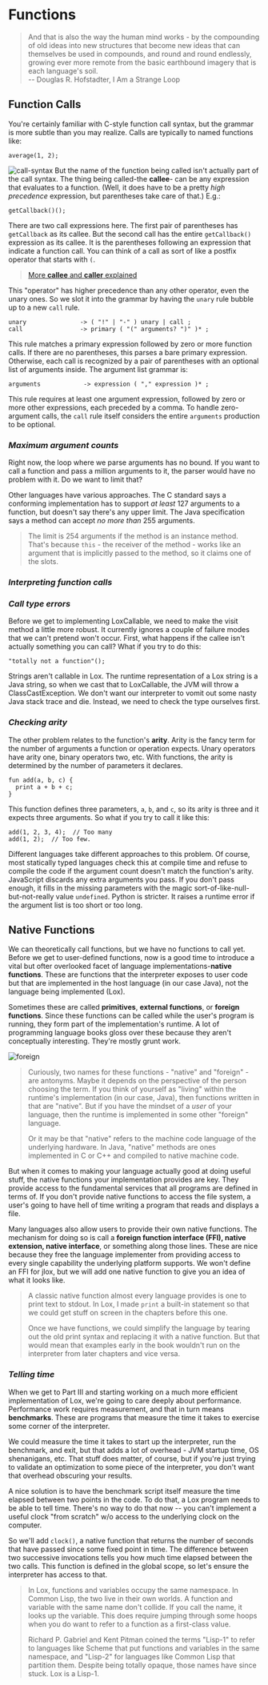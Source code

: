 # Functions

> And that is also the way the human mind works - by the compounding of old ideas into new structures that become new
> ideas that can themselves be used in compounds, and round and round endlessly, growing ever more remote from the basic
> earthbound imagery that is each language's soil.  
> -- Douglas R. Hofstadter, I Am a Strange Loop

## Function Calls

You're certainly familiar with C-style function call syntax, but the grammar is more subtle than you may realize. Calls
are typically to named functions like:
```shell
average(1, 2);
```
![call-syntax](../pic/call-syntax.png)
But the name of the function being called isn't actually part of the call syntax. The thing being called-the **callee**-
can be any expression that evaluates to a function. (Well, it does have to be a pretty *high precedence* expression, but
parentheses take care of that.) E.g.:
```shell
getCallback()();
```
There are two call expressions here. The first pair of parentheses has `getCallback` as its callee. But the second call
has the entire `getCallback()` expression as its callee. It is the parentheses following an expression that indicate a
function call. You can think of a call as sort of like a postfix operator that starts with `(`.

> [More **callee** and **caller** explained](https://cs61.seas.harvard.edu/site/2018/Asm2/)

This "operator" has higher precedence than any other operator, even the unary ones. So we slot it into the grammar by 
having the `unary` rule bubble up to a new `call` rule.
```shell
unary               -> ( "!" | "-" ) unary | call ;
call                -> primary ( "(" arguments? ")" )* ;
```
This rule matches a primary expression followed by zero or more function calls. If there are no parentheses, this parses
a bare primary expression. Otherwise, each call is recognized by a pair of parentheses with an optional list of arguments
inside. The argument list grammar is:
```shell
arguments            -> expression ( "," expression )* ;
```
This rule requires at least one argument expression, followed by zero or more other expressions, each preceded by a 
comma. To handle zero-argument calls, the `call` rule itself considers the entire `arguments` production to be optional.

### *Maximum argument counts*

Right now, the loop where we parse arguments has no bound. If you want to call a function and pass a million arguments 
to it, the parser would have no problem with it. Do we want to limit that?

Other languages have various approaches. The C standard says a conforming implementation has to support *at least* 127 
arguments to a function, but doesn't say there's any upper limit. The Java specification says a method can accept *no
more than* 255 arguments.

> The limit is 254 arguments if the method is an instance method. That's because `this` - the receiver of the method - 
> works like an argument that is implicitly passed to the method, so it claims one of the slots.

### *Interpreting function calls*

### *Call type errors*

Before we get to implementing LoxCallable, we need to make the visit method a little more robust. It currently ignores 
a couple of failure modes that we can't pretend won't occur. First, what happens if the callee isn't actually something
you can call? What if you try to do this:
```shell
"totally not a function"();
```
Strings aren't callable in Lox. The runtime representation of a Lox string is a Java string, so when we cast that to 
LoxCallable, the JVM will throw a ClassCastException. We don't want our interpreter to vomit out some nasty Java stack 
trace and die. Instead, we need to check the type ourselves first.

### *Checking arity*

The other problem relates to the function's **arity**. Arity is the fancy term for the number of arguments a function
or operation expects. Unary operators have arity one, binary operators two, etc. With functions, the arity is determined
by the number of parameters it declares.
```shell
fun add(a, b, c) {
  print a + b + c;
}
```
This function defines three parameters, `a`, `b`, and `c`, so its arity is three and it expects three arguments. So what
if you try to call it like this:
```shell
add(1, 2, 3, 4);  // Too many
add(1, 2);  // Too few.
```
Different languages take different approaches to this problem. Of course, most statically typed languages check this at
compile time and refuse to compile the code if the argument count doesn't match the function's arity. JavaScript 
discards any extra arguments you pass. If you don't pass enough, it fills in the missing parameters with the magic 
sort-of-like-null-but-not-really value `undefined`. Python is stricter. It raises a runtime error if the argument list
is too short or too long.

## Native Functions

We can theoretically call functions, but we have no functions to call yet. Before we get to user-defined functions, now
is a good time to introduce a vital but ofter overlooked facet of language implementations-**native functions**. These
are functions that the interpreter exposes to user code but that are implemented in the host language (in our case 
Java), not the language being implemented (Lox).

Sometimes these are called **primitives**, **external functions**, or **foreign functions**. Since these functions can
be called while the user's program is running, they form part of the implementation's runtime. A lot of programming
language books gloss over these because they aren't conceptually interesting. They're mostly grunt work.

![foreign](../pic/foreign.png)
> Curiously, two names for these functions - "native" and "foreign" - are antonyms. Maybe it depends on the perspective 
> of the person choosing the term. If you think of yourself as "living" within the runtime's implementation (in our 
> case, Java), then functions written in that are "native". But if you have the mindset of a *user* of your language,
> then the runtime is implemented in some other "foreign" language.
> 
> Or it may be that "native" refers to the machine code language of the underlying hardware. In Java, "native" methods
> are ones implemented in C or C++ and compiled to native machine code.

But when it comes to making your language actually good at doing useful stuff, the native functions your implementation
provides are key. They provide access to the fundamental services that all programs are defined in terms of. If you 
don't provide native functions to access the file system, a user's going to have hell of time writing a program that
reads and displays a file.

Many languages also allow users to provide their own native functions. The mechanism for doing so is call a **foreign
function interface (FFI), native extension, native interface**, or something along those lines. These are nice because
they free the language implementer from providing access to every single capability the underlying platform supports.
We won't define an FFI for jlox, but we will add one native function to give you an idea of what it looks like.

> A classic native function almost every language provides is one to print text to stdout. In Lox, I made `print` a 
> built-in statement so that we could get stuff on screen in the chapters before this one.
> 
> Once we have functions, we could simplify the language by tearing out the old print syntax and replacing it with a 
> native function. But that would mean that examples early in the book wouldn't run on the interpreter from later 
> chapters and vice versa.

### *Telling time*

When we get to Part III and starting working on a much more efficient implementation of Lox, we're going to care deeply 
about performance. Performance work requires measurement, and that in turn means **benchmarks**. These are programs 
that measure the time it takes to exercise some corner of the interpreter.

We could measure the time it takes to start up the interpreter, run the benchmark, and exit, but that adds a lot of 
overhead - JVM startup time, OS shenanigans, etc. That stuff does matter, of course, but if you're just trying to 
validate an optimization to some piece of the interpreter, you don't want that overhead obscuring your results.

A nice solution is to have the benchmark script itself measure the time elapsed between two points in the code. To do
that, a Lox program needs to be able to tell time. There's no way to do that now -- you can't implement a useful clock 
"from scratch" w/o access to the underlying clock on the computer.

So we'll add `clock()`, a native function that returns the number of seconds that have passed since some fixed point in
time. The difference between two successive invocations tells you how much time elapsed between the two calls. This 
function is defined in the global scope, so let's ensure the interpreter has access to that.

> In Lox, functions and variables occupy the same namespace. In Common Lisp, the two live in their own worlds. A 
> function and variable with the same name don't collide. If you call the name, it looks up the variable. This does 
> require jumping through some hoops when you do want to refer to a function as a first-class value.
> 
> Richard P. Gabriel and Kent Pitman coined the terms "Lisp-1" to refer to languages like Scheme that put functions and
> variables in the same namespace, and "Lisp-2" for languages like Common Lisp that partition them. Despite being 
> totally opaque, those names have since stuck. Lox is a Lisp-1.

